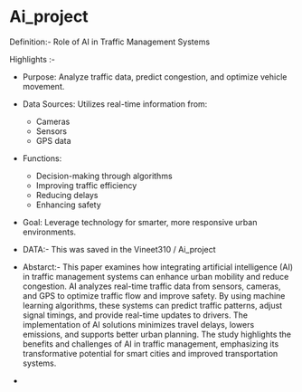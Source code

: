 # Ai_project

Definition:- Role of AI in Traffic Management Systems

Highlights :-

- Purpose: Analyze traffic data, predict congestion, and optimize vehicle movement.
- Data Sources: Utilizes real-time information from:
  - Cameras
  - Sensors
  - GPS data
- Functions:
  - Decision-making through algorithms
  - Improving traffic efficiency
  - Reducing delays
  - Enhancing safety
- Goal: Leverage technology for smarter, more responsive urban environments.

- DATA:- This was saved in the Vineet310 / Ai_project

- Abstarct:- This paper examines how integrating artificial intelligence (AI) in traffic management systems can enhance urban mobility and reduce congestion. AI analyzes real-time traffic data from sensors, cameras, and GPS to optimize traffic flow and improve safety. By using machine learning algorithms, these systems can predict traffic patterns, adjust signal timings, and provide real-time updates to drivers. The implementation of AI solutions minimizes travel delays, lowers emissions, and supports better urban planning. The study highlights the benefits and challenges of AI in traffic management, emphasizing its transformative potential for smart cities and improved transportation systems.

- 
